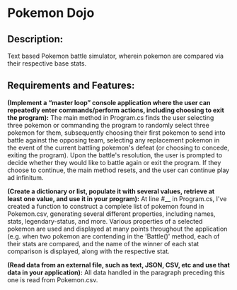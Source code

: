 <h1>Pokemon Dojo</h1>

<h2>Description:</h2>
Text based Pokemon battle simulator, wherein pokemon are compared via their respective base stats. 
<h2>Requirements and Features:</h2>

<strong>(Implement a “master loop” console application where the user can repeatedly enter commands/perform actions, including choosing to exit the program):</strong> 
The main method in Program.cs finds the user selecting three pokemon or commanding the program to randomly select three pokemon for them, subsequently choosing their first pokemon to send into battle against the opposing team, selecting any replacement pokemon in the event of the current battling pokemon's defeat (or choosing to concede, exiting the program). Upon the battle's resolution, the user is prompted to decide whether they would like to battle again or exit the program. If they choose to continue, the main method resets, and the user can continue play ad infinitum.



<strong>(Create a dictionary or list, populate it with several values, retrieve at least one value, and use it in your program):</strong>
At line #__ in Program.cs, I've created a function to construct a complete list of pokemon found in Pokemon.csv, generating several different properties, including names, stats, legendary-status, and more. Various properties of a selected pokemon are used and displayed at many points throughout the application (e.g. when two pokemon are contending in the 'Battle()' method, each of their stats are compared, and the name of the winner of each stat comparison is displayed, along with the respective stat.

<strong>(Read data from an external file, such as text, JSON, CSV, etc and use that data in your application):</strong>
All data handled in the paragraph preceding this one is read from Pokemon.csv.

